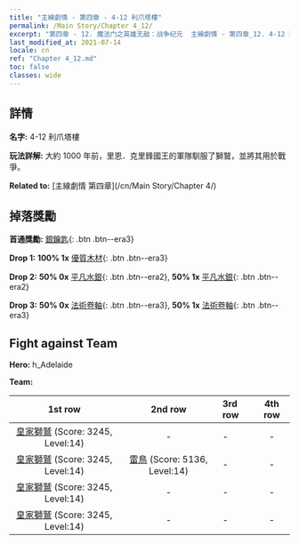 ```yaml
---
title: "主線劇情 - 第四章 - 4-12 利爪塔樓"
permalink: /Main Story/Chapter 4_12/
excerpt: "第四章 - 12. 魔法门之英雄无敌：战争纪元  主線劇情 - 第四章_12. 4-12 利爪塔樓"
last_modified_at: 2021-07-14
locale: cn
ref: "Chapter 4_12.md"
toc: false
classes: wide
---
```


## 詳情

 **名字:** 4-12 利爪塔樓

 **玩法詳解:** 大約 1000 年前，里恩．克里鋒國王的軍隊馴服了獅鷲，並將其用於戰爭。

 **Related to:** [主線劇情 第四章](/cn/Main Story/Chapter 4/)

## 掉落獎勵

 **首通獎勵:** [銀鑰匙](/cn/Items/con_693/){: .btn .btn--era3}

 **Drop 1:** **100% 1x** [優質木材](/cn/Items/mat_13/){: .btn .btn--era3}

 **Drop 2:** **50% 0x** [平凡水銀](/cn/Items/mat_8/){: .btn .btn--era2}, **50% 1x** [平凡水銀](/cn/Items/mat_8/){: .btn .btn--era2}

 **Drop 3:** **50% 0x** [法術卷軸](/cn/Items/con_694/){: .btn .btn--era3}, **50% 1x** [法術卷軸](/cn/Items/con_694/){: .btn .btn--era3}


## Fight against Team
 **Hero:** h_Adelaide

 **Team:**


  | 1st row | 2nd row | 3rd row | 4th row |
  |:----:|:----:|:----|:----:|
  | [皇家獅鷲](/cn/units/Griffin/) (Score: 3245, Level:14)  | - | - | - |
  | [皇家獅鷲](/cn/units/Griffin/) (Score: 3245, Level:14)  | [雷鳥](/cn/units/Roc/) (Score: 5136, Level:14)  | - | - |
  | [皇家獅鷲](/cn/units/Griffin/) (Score: 3245, Level:14)  | - | - | - |
  | [皇家獅鷲](/cn/units/Griffin/) (Score: 3245, Level:14)  | - | - | - |


